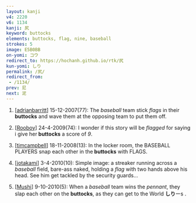 ```yaml
---
layout: kanji
v4: 2220
v6: 1134
kanji: 尻
keyword: buttocks
elements: buttocks, flag, nine, baseball
strokes: 5
image: E5B0BB
on-yomi: コウ
redirect_to: https://hochanh.github.io/rtk/尻
kun-yomi: しり
permalink: /尻/
redirect_from:
 - /1134/
prev: 尼
next: 泥
---
```


1) [<a href="http://kanji.koohii.com/profile/adrianbarritt">adrianbarritt</a>] 15-12-2007(77): The <em>baseball</em> team stick <em>flags</em> in their<strong> buttocks</strong> and wave them at the opposing team to put them off.

2) [<a href="http://kanji.koohii.com/profile/Rooboy">Rooboy</a>] 24-4-2009(74): I wonder if this story will be <em>flagged</em> for saying i give her<strong> buttocks</strong> a score of <em>9</em>.

3) [<a href="http://kanji.koohii.com/profile/timcampbell">timcampbell</a>] 18-11-2008(13): In the locker room, the BASEBALL PLAYERS snap each other in the<strong> buttocks</strong> with FLAGS.

4) [<a href="http://kanji.koohii.com/profile/jotakami">jotakami</a>] 3-4-2010(10): Simple image: a streaker running across a <em>baseball</em> field, bare-ass naked, holding a <em>flag</em> with two hands above his head. See him get tackled by the security guards...

5) [<a href="http://kanji.koohii.com/profile/Mushi">Mushi</a>] 9-10-2010(5): When a <em>baseball</em> team wins the <em>pennant</em>, they slap each other on the <strong>buttocks</strong>, as they can get to the World <strong>しり</strong>ーs .

